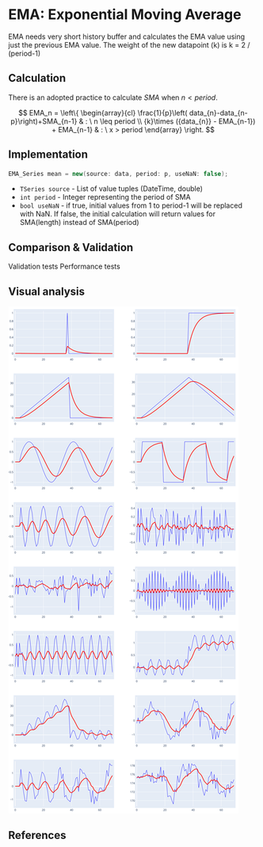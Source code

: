 # EMA: Exponential Moving Average

EMA needs very short history buffer and calculates the EMA value using just the previous EMA value. The weight of the new datapoint (k) is k = 2 / (period-1)

## Calculation

There is an adopted practice to calculate $SMA$ when $n < period$.

$$
EMA_n = \left\{ \begin{array}{cl}
\frac{1}{p}\left( data_{n}-data_{n-p}\right)+SMA_{n-1} & : \ n \leq period \\
{k}\times ({data_{n}} - EMA_{n-1}) + EMA_{n-1} & : \ x > period
\end{array} \right.
$$


## Implementation

``` csharp
EMA_Series mean = new(source: data, period: p, useNaN: false);
```

- `TSeries source` -  List of value tuples (DateTime, double)
- `int period` - Integer representing the period of SMA
- `bool useNaN` - if true, initial values from 1 to period-1 will be replaced with NaN. If false, the initial calculation will return values for SMA(length) instead of SMA(period)

## Comparison & Validation

Validation tests
Performance tests

## Visual analysis

![Alt text](./img/EMA_chart.svg)



## References
